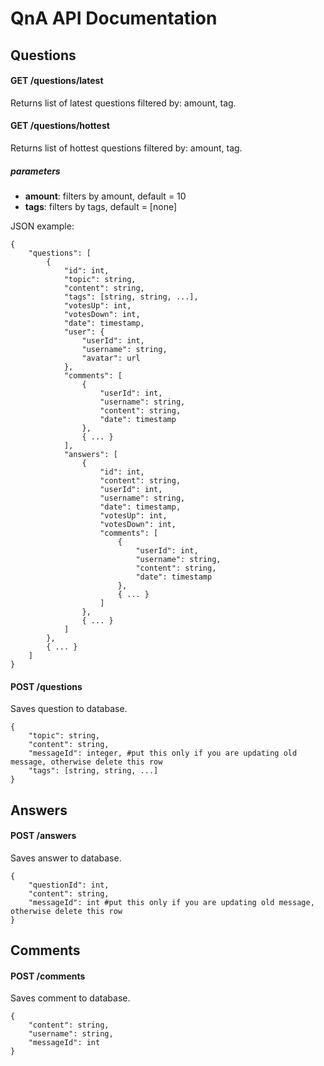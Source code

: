 # QnA API Documentation

## Questions

#### GET /questions/latest

Returns list of latest questions filtered by: amount, tag.

#### GET /questions/hottest

Returns list of hottest questions filtered by: amount, tag.

##### parameters

* __amount__: filters by amount, default = 10
* __tags__: filters by tags, default = [none]

JSON example:

	{
        "questions": [
            {
                "id": int,
                "topic": string,
                "content": string,
                "tags": [string, string, ...],
                "votesUp": int,
                "votesDown": int,
                "date": timestamp,
                "user": {
                	"userId": int,
                	"username": string,
                	"avatar": url
                },
                "comments": [
                	{
                		"userId": int,
                		"username": string,
                		"content": string,
                		"date": timestamp
                	},
                	{ ... }
                ],
                "answers": [
                	{
                		"id": int,
                		"content": string,
                		"userId": int,
                		"username": string,
                		"date": timestamp,
                        "votesUp": int,
                        "votesDown": int,
                		"comments": [
                			{
                				"userId": int,
                				"username": string,
                				"content": string,
                				"date": timestamp
                			},
                			{ ... }
                		]
                	},
                	{ ... }
                ]
            },
            { ... }
        ]
    }

#### POST /questions

Saves question to database.

	{
		"topic": string,
		"content": string,
        "messageId": integer, #put this only if you are updating old message, otherwise delete this row
		"tags": [string, string, ...]
	}

## Answers

#### POST /answers

Saves answer to database.

	{
		"questionId": int,
		"content": string,
		"messageId": int #put this only if you are updating old message, otherwise delete this row
	}

## Comments

#### POST /comments

Saves comment to database.

	{
		"content": string,
		"username": string,
		"messageId": int
	}

